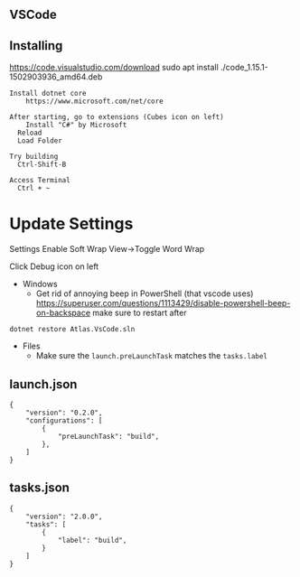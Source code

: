 ## VSCode


## Installing

  https://code.visualstudio.com/download
	sudo apt install ./code_1.15.1-1502903936_amd64.deb

	Install dotnet core
		https://www.microsoft.com/net/core

	After starting, go to extensions (Cubes icon on left)
		Install "C#" by Microsoft
      Reload
      Load Folder

    Try building
      Ctrl-Shift-B

    Access Terminal
      Ctrl + ~

# Update Settings

  Settings
    Enable Soft Wrap
      View->Toggle Word Wrap

Click Debug icon on left

- Windows
  - Get rid of annoying beep in PowerShell (that vscode uses)
    https://superuser.com/questions/1113429/disable-powershell-beep-on-backspace
    make sure to restart after


`dotnet restore Atlas.VsCode.sln`

- Files
  - Make sure the `launch.preLaunchTask` matches the `tasks.label`

## launch.json
```
{
    "version": "0.2.0",
    "configurations": [
        {
            "preLaunchTask": "build",
        },
    ]
}
```
## tasks.json
```
{
    "version": "2.0.0",
    "tasks": [
        {
            "label": "build",
        }
    ]
}
```